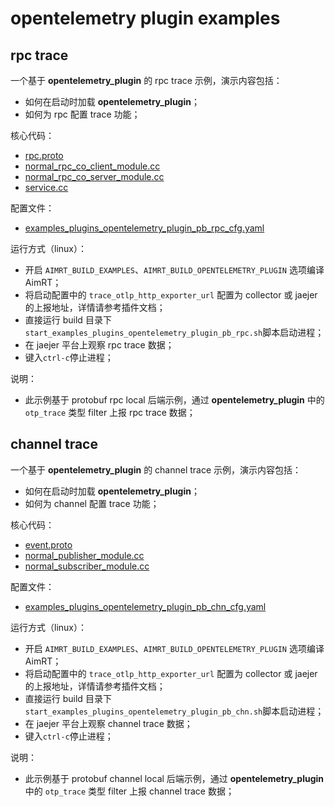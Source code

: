 # opentelemetry plugin examples



## rpc trace

一个基于 **opentelemetry_plugin** 的 rpc trace 示例，演示内容包括：
- 如何在启动时加载 **opentelemetry_plugin**；
- 如何为 rpc 配置 trace 功能；


核心代码：
- [rpc.proto](../../../protocols/example/rpc.proto)
- [normal_rpc_co_client_module.cc](../../cpp/pb_rpc/module/normal_rpc_co_client_module/normal_rpc_co_client_module.cc)
- [normal_rpc_co_server_module.cc](../../cpp/pb_rpc/module/normal_rpc_co_server_module/normal_rpc_co_server_module.cc)
- [service.cc](../../cpp/pb_rpc/module/normal_rpc_co_server_module/service.cc)


配置文件：
- [examples_plugins_opentelemetry_plugin_pb_rpc_cfg.yaml](./install/linux/bin/cfg/examples_plugins_opentelemetry_plugin_pb_rpc_cfg.yaml)



运行方式（linux）：
- 开启 `AIMRT_BUILD_EXAMPLES`、`AIMRT_BUILD_OPENTELEMETRY_PLUGIN` 选项编译 AimRT；
- 将启动配置中的 `trace_otlp_http_exporter_url` 配置为 collector 或 jaejer 的上报地址，详情请参考插件文档；
- 直接运行 build 目录下`start_examples_plugins_opentelemetry_plugin_pb_rpc.sh`脚本启动进程；
- 在 jaejer 平台上观察 rpc trace 数据；
- 键入`ctrl-c`停止进程；


说明：
- 此示例基于 protobuf rpc local 后端示例，通过 **opentelemetry_plugin** 中的 `otp_trace` 类型 filter 上报 rpc trace 数据；



## channel trace



一个基于 **opentelemetry_plugin** 的 channel trace 示例，演示内容包括：
- 如何在启动时加载 **opentelemetry_plugin**；
- 如何为 channel 配置 trace 功能；



核心代码：
- [event.proto](../../../protocols/example/event.proto)
- [normal_publisher_module.cc](../../cpp/pb_chn/module/normal_publisher_module/normal_publisher_module.cc)
- [normal_subscriber_module.cc](../../cpp/pb_chn/module/normal_subscriber_module/normal_subscriber_module.cc)



配置文件：
- [examples_plugins_opentelemetry_plugin_pb_chn_cfg.yaml](./install/linux/bin/cfg/examples_plugins_opentelemetry_plugin_pb_chn_cfg.yaml)





运行方式（linux）：
- 开启 `AIMRT_BUILD_EXAMPLES`、`AIMRT_BUILD_OPENTELEMETRY_PLUGIN` 选项编译 AimRT；
- 将启动配置中的 `trace_otlp_http_exporter_url` 配置为 collector 或 jaejer 的上报地址，详情请参考插件文档；
- 直接运行 build 目录下`start_examples_plugins_opentelemetry_plugin_pb_chn.sh`脚本启动进程；
- 在 jaejer 平台上观察 channel trace 数据；
- 键入`ctrl-c`停止进程；


说明：
- 此示例基于 protobuf channel local 后端示例，通过 **opentelemetry_plugin** 中的 `otp_trace` 类型 filter 上报 channel trace 数据；

